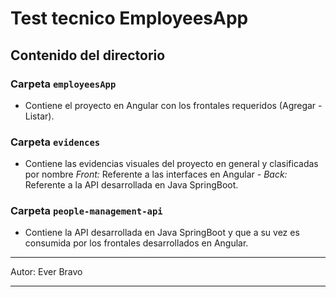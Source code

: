 # Test tecnico EmployeesApp

## Contenido del directorio

### Carpeta `employeesApp`
* Contiene el proyecto en Angular con los frontales requeridos (Agregar - Listar).

### Carpeta `evidences`
* Contiene las evidencias visuales del proyecto en general y clasificadas por nombre *Front:* Referente a las interfaces en Angular - *Back:* Referente a la API desarrollada en Java SpringBoot. 

### Carpeta `people-management-api`
* Contiene la API desarrollada en Java SpringBoot y que a su vez es consumida por los frontales desarrollados en Angular.

********************************
Autor: Ever Bravo
********************************

